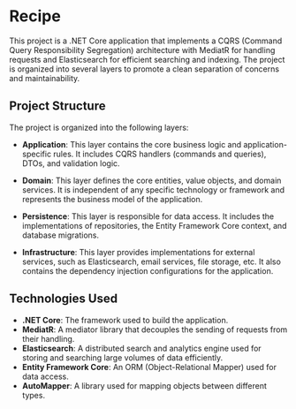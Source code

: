 # Recipe

This project is a .NET Core application that implements a CQRS (Command Query Responsibility Segregation) architecture with MediatR for handling requests and Elasticsearch for efficient searching and indexing. The project is organized into several layers to promote a clean separation of concerns and maintainability.

## Project Structure

The project is organized into the following layers:

- **Application**: This layer contains the core business logic and application-specific rules. It includes CQRS handlers (commands and queries), DTOs, and validation logic.

- **Domain**: This layer defines the core entities, value objects, and domain services. It is independent of any specific technology or framework and represents the business model of the application.

- **Persistence**: This layer is responsible for data access. It includes the implementations of repositories, the Entity Framework Core context, and database migrations.

- **Infrastructure**: This layer provides implementations for external services, such as Elasticsearch, email services, file storage, etc. It also contains the dependency injection configurations for the application.

## Technologies Used

- **.NET Core**: The framework used to build the application.
- **MediatR**: A mediator library that decouples the sending of requests from their handling.
- **Elasticsearch**: A distributed search and analytics engine used for storing and searching large volumes of data efficiently.
- **Entity Framework Core**: An ORM (Object-Relational Mapper) used for data access.
- **AutoMapper**: A library used for mapping objects between different types.
  
